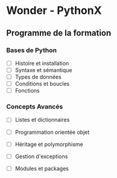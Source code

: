 # Wonder - PythonX
## Programme de la formation
###  Bases de Python
- [ ] Histoire et installation
- [ ] Syntaxe et sémantique
- [ ] Types de données
- [ ] Conditions et boucles
- [ ] Fonctions
### Concepts Avancés
- [ ] Listes et dictionnaires
- [ ] Programmation orientée objet
- [ ] Héritage et polymorphisme
- [ ] Gestion d'exceptions
- [ ] Modules et packages

 
